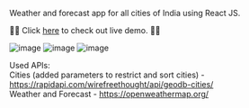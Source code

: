 Weather and forecast app for all cities of India using React JS.

🚀🚀 Click [here](https://indian-weather-clock.netlify.app/) to check out live demo. 🚀🚀

![image](https://github.com/swatimoluguri/weather-app/assets/149689000/36fb8a5a-b71e-49ff-8559-16cd451e1db1)
![image](https://github.com/swatimoluguri/weather-app/assets/149689000/2528ccd3-ff70-4a89-92bb-7807f685b9d3)
![image](https://github.com/swatimoluguri/weather-app/assets/149689000/07195b1d-c9d5-4e6c-8d7b-d1f3fb7414b9)

Used APIs:<br>
Cities (added parameters to restrict and sort cities) - https://rapidapi.com/wirefreethought/api/geodb-cities/<br>
Weather and Forecast - https://openweathermap.org/ <br>





